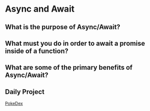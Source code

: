 # Async and Await

## What is the purpose of Async/Await?

## What must you do in order to await a promise inside of a function?

## What are some of the primary benefits of Async/Await?

## Daily Project

[PokeDex](https://derekshain.github.io/PokeDex/)